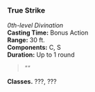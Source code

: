 ### True Strike  
*0th-level Divination*  
**Casting Time:** Bonus Action  
**Range:** 30 ft.  
**Components:** C, S  
**Duration:** Up to 1 round  

> *""*

**Classes.** ???, ???